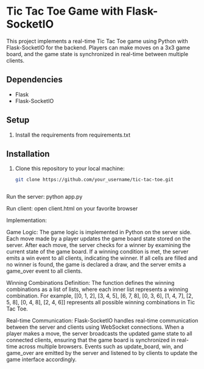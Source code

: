 # Tic Tac Toe Game with Flask-SocketIO

This project implements a real-time Tic Tac Toe game using Python with Flask-SocketIO for the backend. Players can make moves on a 3x3 game board, and the game state is synchronized in real-time between multiple clients.

## Dependencies
- Flask
- Flask-SocketIO

## Setup
1. Install the requirements from  requirements.txt


## Installation
1. Clone this repository to your local machine:
   ```bash
   git clone https://github.com/your_username/tic-tac-toe.git



Run the server:
python app.py


Run client:
open client.html on your favorite browser

Implementation:

Game Logic:
The game logic is implemented in Python on the server side.
Each move made by a player updates the game board state stored on the server.
After each move, the server checks for a winner by examining the current state of the game board. If a winning condition is met, the server emits a win event to all clients, indicating the winner.
If all cells are filled and no winner is found, the game is declared a draw, and the server emits a game_over event to all clients.

Winning Combinations Definition:
The function defines the winning combinations as a list of lists, where each inner list represents a winning combination.
For example, [[0, 1, 2], [3, 4, 5], [6, 7, 8], [0, 3, 6], [1, 4, 7], [2, 5, 8], [0, 4, 8], [2, 4, 6]] represents all possible winning combinations in Tic Tac Toe.

Real-time Communication:
Flask-SocketIO handles real-time communication between the server and clients using WebSocket connections.
When a player makes a move, the server broadcasts the updated game state to all connected clients, ensuring that the game board is synchronized in real-time across multiple browsers.
Events such as update_board, win, and game_over are emitted by the server and listened to by clients to update the game interface accordingly.

